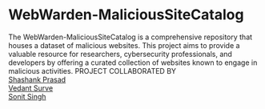# WebWarden-MaliciousSiteCatalog
The WebWarden-MaliciousSiteCatalog is a comprehensive repository that houses a dataset of malicious websites.  This project aims to provide a valuable resource for researchers, cybersecurity professionals, and developers by offering a curated collection of websites known to engage in malicious activities. 
PROJECT COLLABORATED BY<br>
[Shashank Prasad](https://github.com/PrasadShashank)<br>
[Vedant Surve](https://github.com/SurveVedant)<br>
[Sonit Singh](https://github.com/Sonit51)<br>
